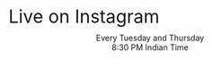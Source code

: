 <script src="https://momentjs.com/downloads/moment.js"></script>
<script src="https://momentjs.com/downloads/moment-timezone-with-data.js"></script>

<script>

function get_nextlivedate(localtime, livetimestr, liveduration_in_minutes) {
  var todaylivedate = moment.tz(moment().format('YYYY-MM-DD') + ' ' + livetimestr, "Europe/Berlin");
  var nextlivedate = null;
  var todayweekday = localtime.isoWeekday();
  var localtimebuffer = localtime.add(-liveduration_in_minutes, 'm').format('HH:mm');
  var isbeforelifedatetime = localtimebuffer < livetimestr;
  if (todayweekday % 7 == 0) { // sunday
    nextlivedate = todaylivedate.add(2, 'd');
  }
  if (todayweekday == 1) { // monday
    nextlivedate = todaylivedate.add(1, 'd');
  }
  if (todayweekday == 2) { // tuesday
    if (isbeforelifedatetime) {
      nextlivedate = todaylivedate;
    }
    else {
      nextlivedate = todaylivedate.add(2, 'd'); // coming thursday
    }
  }
  if (todayweekday == 3) { // wednesday
    nextlivedate = todaylivedate.add(1, 'd');
  }
  if (todayweekday == 4) { // thursday
    if (isbeforelifedatetime) {
      nextlivedate = todaylivedate;
    }
    else {
      nextlivedate = todaylivedate.add(5, 'd'); // coming tuesday
    }
  }
  if (todayweekday == 5) { // friday
    nextlivedate = todaylivedate.add(4, 'd');
  }
  if (todayweekday == 6) { // saturday
    nextlivedate = todaylivedate.add(3, 'd');
  }
  return nextlivedate;
}

function countdown(servertime) {
  var servertime = moment(servertime);
  var offset = servertime - moment();

  var livetimestr = '17:00'; // CEST/Germany/Berlin time
  var liveduration_in_minutes = 15;

  //document.getElementById("servertime").innerHTML = servertime;
  //document.getElementById("localtime").innerHTML = moment();
  //document.getElementById("offset").innerHTML = " (" + offset + "ms)";

  var liveinelem = document.getElementById("livein");
  var nextlivedateelem = document.getElementById("nextlivedate");

  var localtime = moment().add(offset, 'ms');
  var nextlivedate = get_nextlivedate(localtime, livetimestr, liveduration_in_minutes);

  var x = setInterval(function() {
    var localtime = moment().add(offset, 'ms');
    var distance_in_seconds = (nextlivedate - localtime) / 1000;

    // if next live date is in past, count down to next day live date
    if (distance_in_seconds / 60 < -liveduration_in_minutes) {
      nextlivedate = get_nextlivedate(localtime, livetimestr, liveduration_in_minutes);
      distance_in_seconds = (nextlivedate - localtime) / 1000;
    }
    var localtimezoneabbr = moment.tz(moment.tz.guess()).format('z');
    nextlivedateelem.innerHTML = nextlivedate.local().format('ddd D MMM HH:mm ') + localtimezoneabbr;

    var totalminutes = Math.floor(distance_in_seconds / 60);
    var totalhours = Math.floor(distance_in_seconds / 60 / 60);

    // live in more than 24 hours: Live in x days
    if (totalhours >= 24) {
      var totaldays = (nextlivedate.isoWeekday() - localtime.isoWeekday() + 7) % 7;
      var s = 'Live in ' + totaldays + ' day';
      s += (totaldays > 1) ? 's' : '';
      if (totaldays == 1) {
        s = 'Live tomorrow';
      }
      liveinelem.innerHTML = s;
    }
    // live in next 24 hours: Live in hh:mm:ss
    else if (totalminutes >= 0) {
      var totalseconds = Math.floor(distance_in_seconds);
      minutesstring = ("0" + (totalminutes % 60)).slice(-2);
      secondsstring = ("0" + (totalseconds % 60)).slice(-2);
      var s = 'Live in ';
      s += (totalhours > 0) ? (totalhours + ':') : '';
      s += (totalhours > 0) ? minutesstring : (totalminutes % 60);
      s += ':' + secondsstring;
      liveinelem.innerHTML = s;
    }
    // live now (for x minutes): Live now
    else if (totalminutes >= -liveduration_in_minutes) {
      liveinelem.innerHTML = 'Live now';
    }
    // live ended (after x min): Live ended
    else if (totalminutes < -liveduration_in_minutes) {
      liveinelem.innerHTML = 'Live ended';
    }
  }, 1000);
}

var request = new XMLHttpRequest();
request.onreadystatechange = function() {
  if (request.readyState === XMLHttpRequest.DONE) {
    var servertime = request.getResponseHeader("Date");
    countdown(servertime);
  }
};
request.open("HEAD", document.location, true);
request.send(null);
</script>

<div class="w3-card w3-padding-24 paddingbottom32" id="livesession">
  <div class="w3-xxlarge" style="font-size:32px!important">Live on Instagram</div>
  <div class="w3-large" style="margin-top:10px"><center><div style="margin:7px 0">Every Tuesday and Thursday<br> 8:30 PM Indian Time</div>
  <a class="btn btn-lg btn-success" style="text-decoration:none;" href="https://www.instagram.com/healeranitakeshaw/">
  <i class="fa fa-instagram fa-2x" style="vertical-align:middle;padding-bottom:5px"></i><span id="livein" style="font-size:21px"></span></a><br>
  <div id="nextlivedate" style="font-size:17px"></div>
  <div style="" id="servertime"></div>
  <div style="" id="localtime"></div>
  <div style="" id="offset"></div>
<!--  <br>
<blockquote class="instagram-media" data-instgrm-permalink="https://www.instagram.com/p/CAA7DQ-jEgj/?utm_source=ig_web_copy_link" data-instgrm-version="12" style=" background:#FFF; border:0; border-radius:3px; box-shadow:0 0 1px 0 rgba(0,0,0,0.5),0 1px 10px 0 rgba(0,0,0,0.15); margin: 1px; max-width:540px; min-width:326px; padding:0; width:99.375%; width:-webkit-calc(100% - 2px); width:calc(100% - 2px);"><div style="padding:16px;"> <a href="https://www.instagram.com/p/CAA7DQ-jEgj/?utm_source=ig_web_copy_link" style=" background:#FFFFFF; line-height:0; padding:0 0; text-align:center; text-decoration:none; width:100%;" target="_blank"> <div style=" display: flex; flex-direction: row; align-items: center;"> <div style="background-color: #F4F4F4; border-radius: 50%; flex-grow: 0; height: 40px; margin-right: 14px; width: 40px;"></div> <div style="display: flex; flex-direction: column; flex-grow: 1; justify-content: center;"> <div style=" background-color: #F4F4F4; border-radius: 4px; flex-grow: 0; height: 14px; margin-bottom: 6px; width: 100px;"></div> <div style=" background-color: #F4F4F4; border-radius: 4px; flex-grow: 0; height: 14px; width: 60px;"></div></div></div><div style="padding: 19% 0;"></div> <div style="display:block; height:50px; margin:0 auto 12px; width:50px;"><svg width="50px" height="50px" viewBox="0 0 60 60" version="1.1" xmlns="https://www.w3.org/2000/svg" xmlns:xlink="https://www.w3.org/1999/xlink"><g stroke="none" stroke-width="1" fill="none" fill-rule="evenodd"><g transform="translate(-511.000000, -20.000000)" fill="#000000"><g><path d="M556.869,30.41 C554.814,30.41 553.148,32.076 553.148,34.131 C553.148,36.186 554.814,37.852 556.869,37.852 C558.924,37.852 560.59,36.186 560.59,34.131 C560.59,32.076 558.924,30.41 556.869,30.41 M541,60.657 C535.114,60.657 530.342,55.887 530.342,50 C530.342,44.114 535.114,39.342 541,39.342 C546.887,39.342 551.658,44.114 551.658,50 C551.658,55.887 546.887,60.657 541,60.657 M541,33.886 C532.1,33.886 524.886,41.1 524.886,50 C524.886,58.899 532.1,66.113 541,66.113 C549.9,66.113 557.115,58.899 557.115,50 C557.115,41.1 549.9,33.886 541,33.886 M565.378,62.101 C565.244,65.022 564.756,66.606 564.346,67.663 C563.803,69.06 563.154,70.057 562.106,71.106 C561.058,72.155 560.06,72.803 558.662,73.347 C557.607,73.757 556.021,74.244 553.102,74.378 C549.944,74.521 548.997,74.552 541,74.552 C533.003,74.552 532.056,74.521 528.898,74.378 C525.979,74.244 524.393,73.757 523.338,73.347 C521.94,72.803 520.942,72.155 519.894,71.106 C518.846,70.057 518.197,69.06 517.654,67.663 C517.244,66.606 516.755,65.022 516.623,62.101 C516.479,58.943 516.448,57.996 516.448,50 C516.448,42.003 516.479,41.056 516.623,37.899 C516.755,34.978 517.244,33.391 517.654,32.338 C518.197,30.938 518.846,29.942 519.894,28.894 C520.942,27.846 521.94,27.196 523.338,26.654 C524.393,26.244 525.979,25.756 528.898,25.623 C532.057,25.479 533.004,25.448 541,25.448 C548.997,25.448 549.943,25.479 553.102,25.623 C556.021,25.756 557.607,26.244 558.662,26.654 C560.06,27.196 561.058,27.846 562.106,28.894 C563.154,29.942 563.803,30.938 564.346,32.338 C564.756,33.391 565.244,34.978 565.378,37.899 C565.522,41.056 565.552,42.003 565.552,50 C565.552,57.996 565.522,58.943 565.378,62.101 M570.82,37.631 C570.674,34.438 570.167,32.258 569.425,30.349 C568.659,28.377 567.633,26.702 565.965,25.035 C564.297,23.368 562.623,22.342 560.652,21.575 C558.743,20.834 556.562,20.326 553.369,20.18 C550.169,20.033 549.148,20 541,20 C532.853,20 531.831,20.033 528.631,20.18 C525.438,20.326 523.257,20.834 521.349,21.575 C519.376,22.342 517.703,23.368 516.035,25.035 C514.368,26.702 513.342,28.377 512.574,30.349 C511.834,32.258 511.326,34.438 511.181,37.631 C511.035,40.831 511,41.851 511,50 C511,58.147 511.035,59.17 511.181,62.369 C511.326,65.562 511.834,67.743 512.574,69.651 C513.342,71.625 514.368,73.296 516.035,74.965 C517.703,76.634 519.376,77.658 521.349,78.425 C523.257,79.167 525.438,79.673 528.631,79.82 C531.831,79.965 532.853,80.001 541,80.001 C549.148,80.001 550.169,79.965 553.369,79.82 C556.562,79.673 558.743,79.167 560.652,78.425 C562.623,77.658 564.297,76.634 565.965,74.965 C567.633,73.296 568.659,71.625 569.425,69.651 C570.167,67.743 570.674,65.562 570.82,62.369 C570.966,59.17 571,58.147 571,50 C571,41.851 570.966,40.831 570.82,37.631"></path></g></g></g></svg></div><div style="padding-top: 8px;"> <div style=" color:#3897f0; font-family:Arial,sans-serif; font-size:14px; font-style:normal; font-weight:550; line-height:18px;"> View this post on Instagram</div></div><div style="padding: 12.5% 0;"></div> <div style="display: flex; flex-direction: row; margin-bottom: 14px; align-items: center;"><div> <div style="background-color: #F4F4F4; border-radius: 50%; height: 12.5px; width: 12.5px; transform: translateX(0px) translateY(7px);"></div> <div style="background-color: #F4F4F4; height: 12.5px; transform: rotate(-45deg) translateX(3px) translateY(1px); width: 12.5px; flex-grow: 0; margin-right: 14px; margin-left: 2px;"></div> <div style="background-color: #F4F4F4; border-radius: 50%; height: 12.5px; width: 12.5px; transform: translateX(9px) translateY(-18px);"></div></div><div style="margin-left: 8px;"> <div style=" background-color: #F4F4F4; border-radius: 50%; flex-grow: 0; height: 20px; width: 20px;"></div> <div style=" width: 0; height: 0; border-top: 2px solid transparent; border-left: 6px solid #f4f4f4; border-bottom: 2px solid transparent; transform: translateX(16px) translateY(-4px) rotate(30deg)"></div></div><div style="margin-left: auto;"> <div style=" width: 0px; border-top: 8px solid #F4F4F4; border-right: 8px solid transparent; transform: translateY(16px);"></div> <div style=" background-color: #F4F4F4; flex-grow: 0; height: 12px; width: 16px; transform: translateY(-4px);"></div> <div style=" width: 0; height: 0; border-top: 8px solid #F4F4F4; border-left: 8px solid transparent; transform: translateY(-4px) translateX(8px);"></div></div></div> <div style="display: flex; flex-direction: column; flex-grow: 1; justify-content: center; margin-bottom: 24px;"> <div style=" background-color: #F4F4F4; border-radius: 4px; flex-grow: 0; height: 14px; margin-bottom: 6px; width: 224px;"></div> <div style=" background-color: #F4F4F4; border-radius: 4px; flex-grow: 0; height: 14px; width: 144px;"></div></div></a><p style=" color:#c9c8cd; font-family:Arial,sans-serif; font-size:14px; line-height:17px; margin-bottom:0; margin-top:8px; overflow:hidden; padding:8px 0 7px; text-align:center; text-overflow:ellipsis; white-space:nowrap;"><a href="https://www.instagram.com/p/CAA7DQ-jEgj/?utm_source=ig_web_copy_link" style=" color:#c9c8cd; font-family:Arial,sans-serif; font-size:14px; font-style:normal; font-weight:normal; line-height:17px; text-decoration:none;" target="_blank">A post shared by Anita Keshaw (@healeranitakeshaw)</a> on <time style=" font-family:Arial,sans-serif; font-size:14px; line-height:17px;" datetime="2020-04-28T12:30:18+00:00">Apr 28, 2020 at 5:30am PDT</time></p></div></blockquote> <script async src="//www.instagram.com/embed.js"></script>
//-->
</center>
  </div>
</div>
